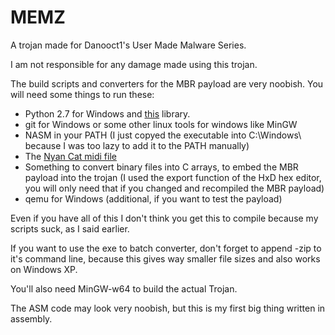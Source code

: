 # MEMZ
A trojan made for Danooct1's User Made Malware Series.

I am not responsible for any damage made using this trojan.

The build scripts and converters for the MBR payload are very noobish. You will need some things to run these:

 - Python 2.7 for Windows and [this](https://github.com/vishnubob/python-midi) library.
 - git for Windows or some other linux tools for windows like MinGW
 - NASM in your PATH (I just copyed the executable into C:\Windows\ because I was too lazy to add it to the PATH manually)
 - The [Nyan Cat midi file](http://morganatmacsd.tumblr.com/post/7275362575/midi-file-for-nyan-cat-song)
 - Something to convert binary files into C arrays, to embed the MBR payload into the trojan (I used the export function of the HxD hex editor, you will only need that if you changed and recompiled the MBR payload)
 - qemu for Windows (additional, if you want to test the payload)

Even if you have all of this I don't think you get this to compile because my scripts suck, as I said earlier.
 
If you want to use the exe to batch converter, don't forget to append -zip to it's command line, because this gives way smaller file sizes and also works on Windows XP.

You'll also need MinGW-w64 to build the actual Trojan.

The ASM code may look very noobish, but this is my first big thing written in assembly.
